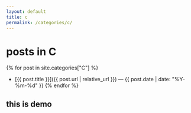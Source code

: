 ```yaml
---
layout: default
title: c
permalink: /categories/c/
---
```


# posts in **C**

{% for post in site.categories["C"] %}
- [{{ post.title }}]({{ post.url | relative_url }}) <span class="meta">— {{ post.date | date: "%Y-%m-%d" }}</span>
{% endfor %}

## this is demo
